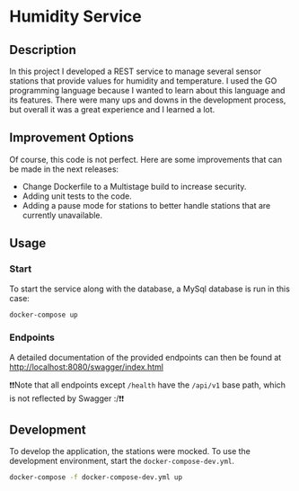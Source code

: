 # Humidity Service

## Description
In this project I developed a REST service to manage several sensor stations that provide values for humidity and temperature. I used the GO programming language because I wanted to learn about this language and its features. There were many ups and downs in the development process, but overall it was a great experience and I learned a lot.

## Improvement Options
Of course, this code is not perfect. Here are some improvements that can be made in the next releases:
- Change Dockerfile to a Multistage build to increase security.
- Adding unit tests to the code.
- Adding a pause mode for stations to better handle stations that are currently unavailable.

## Usage
### Start
To start the service along with the database, a MySql database is run in this case:
```bash
docker-compose up
```

### Endpoints
A detailed documentation of the provided endpoints can then be found at [http://localhost:8080/swagger/index.html](http://localhost:8080/swagger/index.html#/)

❗❗Note that all endpoints except `/health` have the `/api/v1` base path, which is not reflected by Swagger :/❗❗

## Development
To develop the application, the stations were mocked. To use the development environment, start the `docker-compose-dev.yml`.
```bash
docker-compose -f docker-compose-dev.yml up
```
